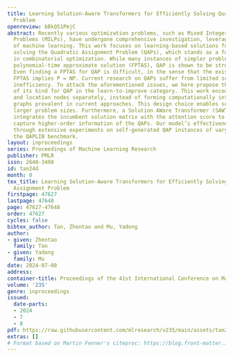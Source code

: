 ```yaml
---
title: Learning Solution-Aware Transformers for Efficiently Solving Quadratic Assignment
  Problem
openreview: bBkQ51PmjC
abstract: Recently various optimization problems, such as Mixed Integer Linear Programming
  Problems (MILPs), have undergone comprehensive investigation, leveraging the capabilities
  of machine learning. This work focuses on learning-based solutions for efficiently
  solving the Quadratic Assignment Problem (QAPs), which stands as a formidable challenge
  in combinatorial optimization. While many instances of simpler problems admit fully
  polynomial-time approximate solution (FPTAS), QAP is shown to be strongly NPhard.
  Even finding a FPTAS for QAP is difficult, in the sense that the existence of a
  FPTAS implies P = NP. Current research on QAPs suffer from limited scale and computational
  inefficiency. To attack the aforementioned issues, we here propose the first solution
  of its kind for QAP in the learn-to-improve category. This work encodes facility
  and location nodes separately, instead of forming computationally intensive association
  graphs prevalent in current approaches. This design choice enables scalability to
  larger problem sizes. Furthermore, a Solution AWare Transformer (SAWT) architecture
  integrates the incumbent solution matrix with the attention score to effectively
  capture higher-order information of the QAPs. Our model’s effectiveness is validated
  through extensive experiments on self-generated QAP instances of varying sizes and
  the QAPLIB benchmark.
layout: inproceedings
series: Proceedings of Machine Learning Research
publisher: PMLR
issn: 2640-3498
id: tan24d
month: 0
tex_title: Learning Solution-Aware Transformers for Efficiently Solving Quadratic
  Assignment Problem
firstpage: 47627
lastpage: 47648
page: 47627-47648
order: 47627
cycles: false
bibtex_author: Tan, Zhentao and Mu, Yadong
author:
- given: Zhentao
  family: Tan
- given: Yadong
  family: Mu
date: 2024-07-08
address:
container-title: Proceedings of the 41st International Conference on Machine Learning
volume: '235'
genre: inproceedings
issued:
  date-parts:
  - 2024
  - 7
  - 8
pdf: https://raw.githubusercontent.com/mlresearch/v235/main/assets/tan24d/tan24d.pdf
extras: []
# Format based on Martin Fenner's citeproc: https://blog.front-matter.io/posts/citeproc-yaml-for-bibliographies/
---
```

